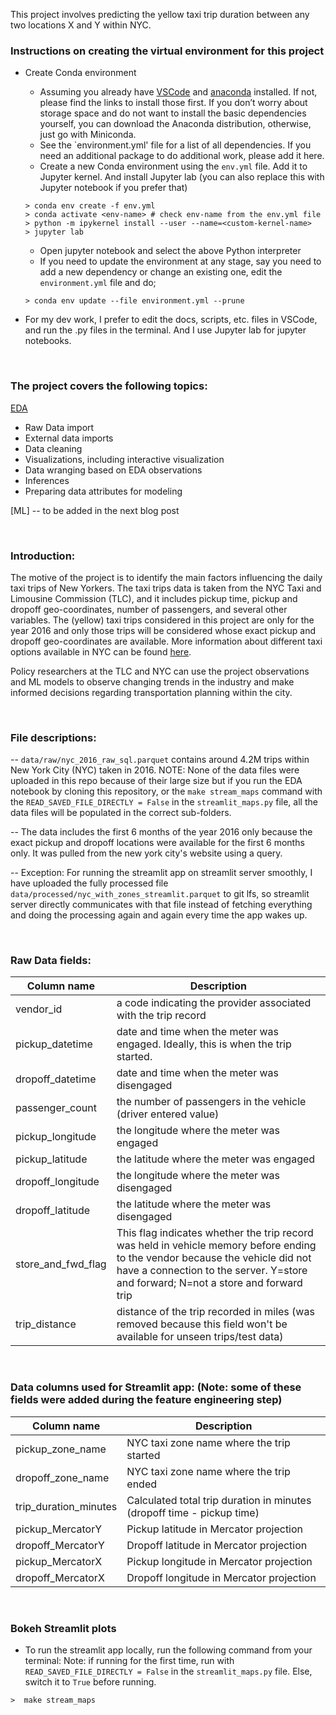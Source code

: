This project involves predicting the yellow taxi trip duration between any two locations X and Y within NYC. 

### Instructions on creating the virtual environment for this project
* Create Conda environment
    * Assuming you already have [VSCode](https://code.visualstudio.com/download) and [anaconda](https://www.anaconda.com/download) installed. If not, please find the links to install those first. If you don’t worry about storage space and do not want to install the basic dependencies yourself, you can download the Anaconda distribution, otherwise, just go with Miniconda. 
    * See the `environment.yml' file for a list of all dependencies. If you need an additional package to do additional work, please add it here. 
    * Create a new Conda environment using the `env.yml` file. Add it to Jupyter kernel. And install Jupyter lab (you can also replace this with Jupyter notebook if you prefer that)
    
    ```
    > conda env create -f env.yml
    > conda activate <env-name> # check env-name from the env.yml file
    > python -m ipykernel install --user --name=<custom-kernel-name>
    > jupyter lab 
    ```
    * Open jupyter notebook and select the above Python interpreter
    * If you need to update the environment at any stage, say you need to add a new dependency or change an existing one, edit the `environment.yml` file and do;  
    ```
    > conda env update --file environment.yml --prune
    ```
* For my dev work, I prefer to edit the docs, scripts, etc. files in VSCode, and run the .py files in the terminal. And I use Jupyter lab for jupyter notebooks.

<br>

### The project covers the following topics:
[EDA](https://nbviewer.org/github/pratha19/NYC_taxi_trip/blob/pp_nyc_trip_blog_1_1/notebooks/NYC_EDA.ipynb#2)     
- Raw Data import    
- External data imports     
- Data cleaning    
- Visualizations, including interactive visualization
- Data wranging based on EDA observations
- Inferences  
- Preparing data attributes for modeling

[ML] -- to be added in the next blog post

<br>

### Introduction: 
The motive of the project is to identify the main factors influencing the daily taxi trips of New Yorkers. The taxi trips data is taken from the NYC Taxi and Limousine Commission (TLC), and it includes pickup time, pickup and dropoff geo-coordinates, number of passengers, and several other variables. The (yellow) taxi trips considered in this project are only for the year 2016 and only those trips will be considered whose exact pickup and dropoff geo-coordinates are available. More information about different taxi options available in NYC can be found [here](https://www1.nyc.gov/site/tlc/vehicles/get-a-vehicle-license.page).

Policy researchers at the TLC and NYC can use the project observations and ML models to observe changing trends in the industry and make informed decisions regarding transportation planning within the city.

<br>

### File descriptions:

-- `data/raw/nyc_2016_raw_sql.parquet` contains around 4.2M trips within New York City (NYC) taken in 2016. 
NOTE: None of the data files were uploaded in this repo because of their large size but if you run the EDA notebook by cloning this repository, or the `make stream_maps` command with the  `READ_SAVED_FILE_DIRECTLY = False` in the `streamlit_maps.py` file, all the data files will be populated in the correct sub-folders.

-- The data includes the first 6 months of the year 2016 only because the exact pickup and dropoff
locations were available for the first 6 months only. It was pulled from the new york city's website using a query.

-- Exception: For running the streamlit app on streamlit server smoothly, I have uploaded the fully processed file `data/processed/nyc_with_zones_streamlit.parquet` to git lfs, so streamlit server directly communicates with that file instead of fetching everything and doing the processing again and again every time the app wakes up.

<br>

### Raw Data fields:

| Column name | Description |
| ----------- | ----------- |
| vendor_id    | a code indicating the provider associated with the trip record |
| pickup_datetime | date and time when the meter was engaged. Ideally, this is when the trip started. |
| dropoff_datetime | date and time when the meter was disengaged |
| passenger_count | the number of passengers in the vehicle (driver entered value) |
| pickup_longitude | the longitude where the meter was engaged |
| pickup_latitude | the latitude where the meter was engaged |
| dropoff_longitude | the longitude where the meter was disengaged |
| dropoff_latitude | the latitude where the meter was disengaged |
| store_and_fwd_flag | This flag indicates whether the trip record was held in vehicle memory before ending to the vendor because the vehicle did not have a connection to the server. Y=store and forward; N=not a store and forward trip| 
| trip_distance | distance of the trip recorded in miles (was removed because this field won't be available for unseen trips/test data) |

<br>

### Data columns used for Streamlit app: (Note: some of these fields were added during the feature engineering step)
| Column name | Description |
| ----------- | ----------- |
| pickup_zone_name    | NYC taxi zone name where the trip started |
| dropoff_zone_name   | NYC taxi zone name where the trip ended |
| trip_duration_minutes   | Calculated total trip duration in minutes (dropoff time - pickup time) |
| pickup_MercatorY    | Pickup latitude in Mercator projection  |
| dropoff_MercatorY   | Dropoff latitude in Mercator projection |
| pickup_MercatorX    | Pickup longitude in Mercator projection |
| dropoff_MercatorX   | Dropoff longitude in Mercator projection|    

<br>

### Bokeh Streamlit plots

* To run the streamlit app locally, run the following command from your terminal:
Note: if running for the first time, run with `READ_SAVED_FILE_DIRECTLY = False` in the `streamlit_maps.py` file. Else, switch it to `True` before running.
```
>  make stream_maps
```